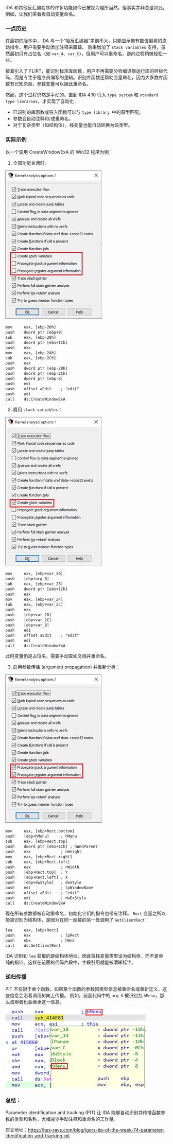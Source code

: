 IDA 和其他反汇编程序的许多功能如今已被视为理所当然，但事实并非总是如此。例如，让我们来看看自动变量命名。

### 一点历史

在最初的版本中，IDA 与一个“哑反汇编器”差别不大，只能显示带有数值偏移的原始指令，用户需要手动添加注释来跟踪。 后来增加了 `stack variables` 支持，虽然最初只有占位名（如 `var_4`、`var_C`），但用户可以重命名，逆向过程稍微轻松一些。

接着引入了 FLIRT，能识别标准库函数，用户不再需要分析编译器运行库的样板代码，而是专注于程序员编写的逻辑。识别库函数还帮助变量命名，因为大多数库函数有已知原型，参数变量可以据此重命名。

然而，这个过程仍然是手动的。直到 IDA 4.10 引入 `type system` 和 `standard type libraries`，才实现了自动化：

- 已识别的库函数或导入函数可以与 `type library `中的原型匹配。
- 参数会自动注释和/或重命名。
- 对于复杂类型（如结构体），栈变量也能自动转换为该类型。

### 实际示例

以一个调用 CreateWindowExA 的 Win32 程序为例：

1. 全部功能关闭时:

![](assets/2022/01/pit_cfg_none.png)

```
mov     eax, [ebp-20h]
push    dword ptr [ebp+8]
sub     eax, [ebp-28h]
push    dword ptr [ebx+1Ch]
push    eax
mov     eax, [ebp-24h]
sub     eax, [ebp-2Ch]
push    eax
push    dword ptr [ebp-28h]
push    dword ptr [ebp-2Ch]
push    dword ptr [ebp-8]
push    edi
push    offset aEdit    ; "edit"
push    edi
call    ds:CreateWindowExA
```

2. 启用 `stack variables`：

![](assets/2022/01/pit_cfg_stkvar.png)

```
mov     eax, [ebp+var_20]
push    [ebp+arg_0]
sub     eax, [ebp+var_28]
push    dword ptr [ebx+1Ch]
push    eax
mov     eax, [ebp+var_24]
sub     eax, [ebp+var_2C]
push    eax
push    [ebp+var_28]
push    [ebp+var_2C]
push    [ebp+var_8]
push    edi
push    offset aEdit    ; "edit"
push    edi
call    ds:CreateWindowExA
```

此时变量仍是占位名，需要手动查阅文档并重命名。

3. 启用参数传播 (argument propagation) 并重新分析：

![](assets/2022/01/pit_cfg_all.png)

```
mov     eax, [ebp+Rect.bottom]
push    [ebp+hMenu]     ; hMenu
sub     eax, [ebp+Rect.top]
push    dword ptr [ebx+1Ch] ; hWndParent
push    eax             ; nHeight
mov     eax, [ebp+Rect.right]
sub     eax, [ebp+Rect.left]
push    eax             ; nWidth
push    [ebp+Rect.top]  ; Y
push    [ebp+Rect.left] ; X
push    [ebp+dwStyle]   ; dwStyle
push    edi             ; lpWindowName
push    offset aEdit    ; "edit"
push    edi             ; dwExStyle
call    ds:CreateWindowExA
```

现在所有参数都被自动重命名，初始化它们的指令也带有注释。 `Rect` 变量之所以能被识别为结构体，是因为在同一函数的另一处调用了 `GetClientRect`：

```
lea     eax, [ebp+Rect]
push    eax             ; lpRect
push    ebx             ; hWnd
call    ds:GetClientRect
```

IDA 识别到 `lea` 获取的是结构体地址，因此将栈变量类型设为结构体，而不是单纯的指针。这样在前面的代码片段中，字段引用就能被清晰标注。

### 递归传播

PIT 不仅限于单个函数。如果某个函数的参数因类型信息被重命名或重新定义，这些信息会沿着调用树向上传播。 例如，前面代码中的 `arg_0` 被识别为 `hMenu`，那么调用者也会继承这一信息。

![](assets/2022/01/pit_propagate.png)

### 总结：

Parameter identification and tracking (PIT) 让 IDA 能够自动识别并传播函数参数的类型和名称，大幅减少手动注释和重命名的工作量。

原文地址：https://hex-rays.com/blog/igors-tip-of-the-week-74-parameter-identification-and-tracking-pit
